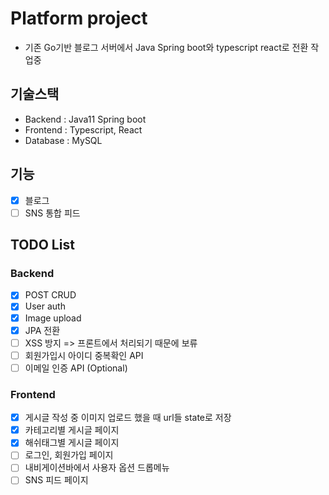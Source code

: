 # Platform project
- 기존 Go기반 블로그 서버에서 Java Spring boot와 typescript react로 전환 작업중

## 기술스택
- Backend : Java11 Spring boot
- Frontend : Typescript, React
- Database : MySQL

## 기능
- [X] 블로그
- [ ] SNS 통합 피드

## TODO List
### Backend
- [x] POST CRUD 
- [x] User auth
- [x] Image upload
- [x] JPA 전환
- [ ] XSS 방지 => 프론트에서 처리되기 때문에 보류
- [ ] 회원가입시 아이디 중복확인 API
- [ ] 이메일 인증 API (Optional)

### Frontend
- [X] 게시글 작성 중 이미지 업로드 했을 때 url들 state로 저장
- [X] 카테고리별 게시글 페이지 
- [X] 해쉬태그별 게시글 페이지
- [ ] 로그인, 회원가입 페이지
- [ ] 내비게이션바에서 사용자 옵션 드롭메뉴
- [ ] SNS 피드 페이지

